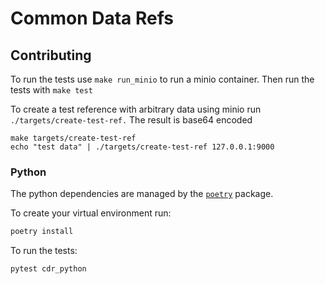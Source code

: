# Common Data Refs

## Contributing
To run the tests use `make run_minio` to run a minio container.
Then run the tests with `make test`

To create a test reference with arbitrary data using minio run `./targets/create-test-ref.`
The result is base64 encoded
```
make targets/create-test-ref
echo "test data" | ./targets/create-test-ref 127.0.0.1:9000
```

### Python
The python dependencies are managed by the 
[`poetry`](https://python-poetry.org/docs/) package.

To create your virtual environment run:
```bash
poetry install
```

To run the tests:
```bash
pytest cdr_python
```